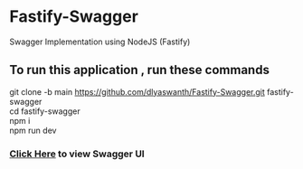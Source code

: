 # Fastify-Swagger
Swagger Implementation using NodeJS (Fastify)

## To run this application , run these commands                                                              
git clone -b main https://github.com/dlyaswanth/Fastify-Swagger.git fastify-swagger                                                        
cd fastify-swagger                                                                                                 
npm i                                                                                           
npm run dev                                                                             

### [Click Here](http:localhost:3000/docs) to view Swagger UI
